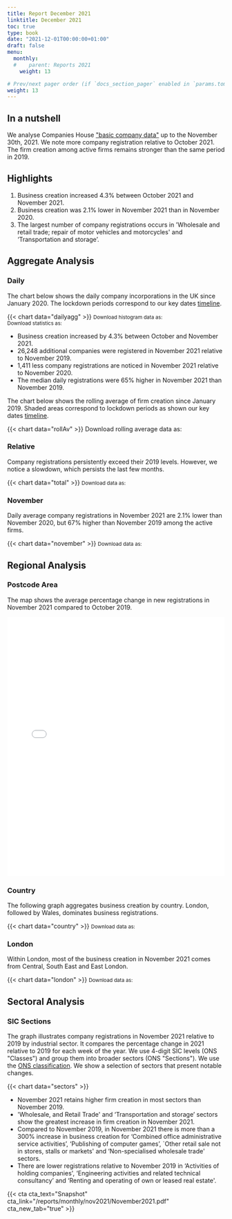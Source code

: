 ```yaml
---
title: Report December 2021
linktitle: December 2021
toc: true
type: book
date: "2021-12-01T00:00:00+01:00"
draft: false
menu:
  monthly:
  #    parent: Reports 2021
    weight: 13

# Prev/next pager order (if `docs_section_pager` enabled in `params.toml`)
weight: 13
---
```


## In a nutshell



We analyse Companies House ["basic company data"](http://download.companieshouse.gov.uk/en_output.html) up to the November 30th, 2021. We note more company registration relative to October 2021. The firm creation among active firms remains stronger than the same period in 2019.

## <i class="far fa-lightbulb"></i>  <span class="ml-1">Highlights</span>
1. Business creation increased 4.3% between October 2021 and November 2021.
2. Business creation was 2.1% lower in November 2021 than in November 2020.
3. The largest number of company registrations occurs in 'Wholesale and retail trade; repair of motor vehicles and motorcycles' and ‘Transportation and storage’.


## <i class="fas fa-bullseye"></i> <span class="ml-1">Aggregate Analysis</span>
### Daily 
The chart below shows the daily company incorporations in the UK since January 2020. The lockdown periods correspond to our key dates [timeline](https://uk-firm-dynamics.netlify.app/reports/#timeline). 

{{< chart data="dailyagg" >}}
<small>Download histogram data as: <a href="data/01histogram.csv" download="01histogram.csv"><i class="fas fa-file-csv"></i></a>
  <br>
Download statistics as: <a href="data/02statsLockdown.xlsx" download="02statistics.xlsx"><i class="fas fa-file-excel"></i></a></small>

- Business creation increased by 4.3% between October and November 2021. 
- 26,248 additional companies were registered in November 2021 relative to November 2019. 
- 1,411 less company registrations are noticed in November 2021 relative to November 2020.
- The median daily registrations were 65% higher in November 2021 than November 2019. 

The chart below shows the rolling average of firm creation since January 2019. Shaded areas correspond to lockdown periods as shown our key dates [timeline](https://uk-firm-dynamics.netlify.app/reports/#timeline).

{{< chart data="rollAv" >}}
Download rolling average data as: <a href="data/08rollingAverage.csv" download="08rollingAverage.csv"><i class="fas fa-file-excel"></i></a></small>



### Relative  

Company registrations persistently exceed their 2019 levels. However, we notice a slowdown, which persists the last few months. 

{{< chart data="total" >}}
<small>Download data as: <a href="data/04ratio.csv" download="03ratio.csv"><i class="fas fa-file-csv"></i></a></small>

### November
Daily average company registrations in November 2021 are 2.1% lower than November 2020, but 67% higher than November 2019 among the active firms.

{{< chart data="november" >}}
<small>Download data as: <a href="data/03statsNov.csv" download="04november.csv"><i class="fas fa-file-csv"></i></a></small>

## <i class="fas fa-map-marker-alt"></i>  <span class="ml-1">Regional Analysis</span>

### Postcode Area
The map shows the average percentage change in new registrations in November 2021 compared to October 2019.  

<iframe src="mapDec2021Av.html" style="height:600px;width:100%;border:none;overflow:hidden;"></iframe>

### Country 
The following graph aggregates business creation by country. London, followed by Wales, dominates business registrations. 

{{< chart data="country" >}}
<small>Download data as: <a href="data/05country.csv" download="05country.csv"><i class="fas fa-file-csv"></i></a></small>

### London
Within London, most of the business creation in November 2021 comes from Central, South East and East London. 

{{< chart data="london" >}}
<small>Download data as: <a href="data/06London.csv" download="06london.csv"><i class="fas fa-file-csv"></i></a></small>


## <i class="fas fa-industry"></i> <span class="ml-1">Sectoral Analysis</span>
### SIC Sections
The graph illustrates company registrations in November 2021 relative to 2019 by industrial sector. It compares the percentage change in 2021 relative to 2019 for each week of the year. We use 4-digit SIC levels (ONS "Classes") and group them into broader sectors (ONS "Sections"). We use the [ONS classification](https://onsdigital.github.io/dp-classification-tools/standard-industrial-classification/ONS_SIC_hierarchy_view.html). We show a selection of sectors that present notable changes. 

{{< chart data="sectors" >}}

- November 2021 retains higher firm creation in most sectors than November 2019.
- 'Wholesale, and Retail Trade' and ‘Transportation and storage’ sectors show the greatest increase in firm creation in November 2021. 
- Compared to November 2019, in November 2021 there is more than a 300% increase in business creation for ‘Combined office administrative service activities’, ‘Publishing of computer games’, `Other retail sale not in stores, stalls or markets' and ‘Non-specialised wholesale trade' sectors. 
- There are lower registrations relative to November 2019 in ‘Activities of holding companies', ‘Engineering activities and related technical consultancy’ and ‘Renting and operating of own or leased real estate'. 

{{< cta cta_text="Snapshot" cta_link="/reports/monthly/nov2021/November2021.pdf" cta_new_tab="true" >}}

